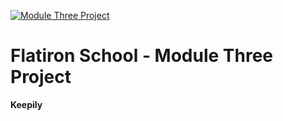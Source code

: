<a href="https://github.com/atkinsonholly/Keepily"><img src="./client/images/Keepily note list.png" title="ModuleThreeProject" alt="Module Three Project"></a>

# Flatiron School - Module Three Project

**Keepily**
